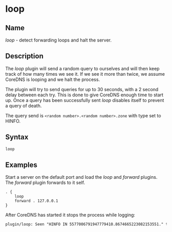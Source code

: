 # loop

## Name

*loop* - detect forwarding loops and halt the server.

## Description

The *loop* plugin will send a random query to ourselves and will then keep track of how many times
we see it. If we see it more than twice, we assume CoreDNS is looping and we halt the process.

The plugin will try to send queries for up to 30 seconds, with a 2 second delay between each try. This
is done to give CoreDNS enough time to start up. Once a query has been successfully sent *loop*
disables itself to prevent a query of death.

The query send is `<random number>.<random number>.zone` with type set to HINFO.

## Syntax

~~~ txt
loop
~~~

## Examples

Start a server on the default port and load the *loop* and *forward* plugins. The *forward* plugin
forwards to it self.

~~~ corefile
. {
    loop
    forward . 127.0.0.1
}
~~~

After CoreDNS has started it stops the process while logging:

~~~ txt
plugin/loop: Seen "HINFO IN 5577006791947779410.8674665223082153551." to [::]:53 more than twice, loop detected
~~~

